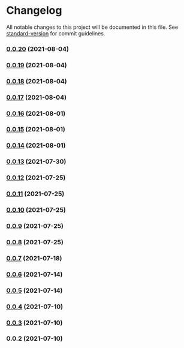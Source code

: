 # Changelog

All notable changes to this project will be documented in this file. See [standard-version](https://github.com/conventional-changelog/standard-version) for commit guidelines.

### [0.0.20](https://github.com/srclaunch/http-client/compare/v0.0.19...v0.0.20) (2021-08-04)

### [0.0.19](https://github.com/srclaunch/http-client/compare/v0.0.18...v0.0.19) (2021-08-04)

### [0.0.18](https://github.com/srclaunch/http-client/compare/v0.0.17...v0.0.18) (2021-08-04)

### [0.0.17](https://github.com/srclaunch/http-client/compare/v0.0.16...v0.0.17) (2021-08-04)

### [0.0.16](https://github.com/srclaunch/http-client/compare/v0.0.15...v0.0.16) (2021-08-01)

### [0.0.15](https://github.com/srclaunch/http-client/compare/v0.0.14...v0.0.15) (2021-08-01)

### [0.0.14](https://github.com/srclaunch/http-client/compare/v0.0.13...v0.0.14) (2021-08-01)

### [0.0.13](https://github.com/srclaunch/http-client/compare/v0.0.12...v0.0.13) (2021-07-30)

### [0.0.12](https://github.com/srclaunch/http-client/compare/v0.0.11...v0.0.12) (2021-07-25)

### [0.0.11](https://github.com/srclaunch/http-client/compare/v0.0.10...v0.0.11) (2021-07-25)

### [0.0.10](https://github.com/srclaunch/http-client/compare/v0.0.9...v0.0.10) (2021-07-25)

### [0.0.9](https://github.com/srclaunch/http-client/compare/v0.0.8...v0.0.9) (2021-07-25)

### [0.0.8](https://github.com/srclaunch/http-client/compare/v0.0.7...v0.0.8) (2021-07-25)

### [0.0.7](https://github.com/srclaunch/http-client/compare/v0.0.6...v0.0.7) (2021-07-18)

### [0.0.6](https://github.com/srclaunch/http-client/compare/v0.0.5...v0.0.6) (2021-07-14)

### [0.0.5](https://github.com/srclaunch/http-client/compare/v0.0.4...v0.0.5) (2021-07-14)

### [0.0.4](https://github.com/srclaunch/http-client/compare/v0.0.3...v0.0.4) (2021-07-10)

### [0.0.3](https://github.com/srclaunch/http-client/compare/v0.0.2...v0.0.3) (2021-07-10)

### 0.0.2 (2021-07-10)
